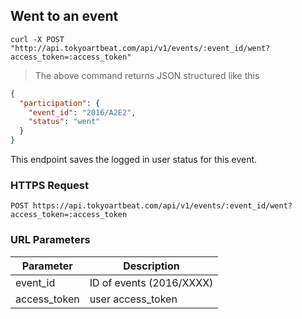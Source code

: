 ## Went to an event

```shell
curl -X POST "http://api.tokyoartbeat.com/api/v1/events/:event_id/went?access_token=:access_token"
```

> The above command returns JSON structured like this 

```json
{
  "participation": {
    "event_id": "2016/A2E2",
    "status": "went"
  }
}
```

This endpoint saves the logged in user status for this event.

### HTTPS Request

`POST https://api.tokyoartbeat.com/api/v1/events/:event_id/went?access_token=:access_token`

### URL Parameters

Parameter | Description
--------- | -----------
event_id | ID  of events (2016/XXXX)
access_token | user access_token
